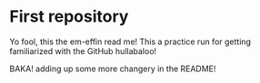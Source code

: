 # First repository

Yo fool, this the em-effin read me!
This a practice run for getting familiarized with the GitHub hullabaloo!

BAKA! adding up some more changery in the README!
